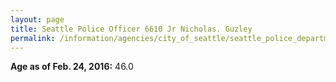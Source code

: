 ```yaml
---
layout: page
title: Seattle Police Officer 6610 Jr Nicholas. Guzley
permalink: /information/agencies/city_of_seattle/seattle_police_department/copbook/6610/
---
```


**Age as of Feb. 24, 2016:** 46.0
